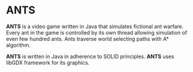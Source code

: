 # ANTS
**ANTS** is a video game written in Java that simulates fictional ant warfare. Every ant in the game is controlled by its own thread allowing simulation of even few hundred ants. Ants traverse world selecting paths with A* algorithm.

**ANTS** is written in Java in adherence to SOLID principles. 
**ANTS** uses libGDX framework for its graphics.
